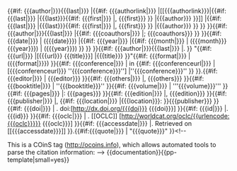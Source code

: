 <includeonly><cite style="font-style:normal">{{#if: {{{author|}}}{{{last|}}}
  |{{#if: {{{authorlink|}}}
    |[[{{{authorlink}}}|{{#if: {{{last|}}}
      |{{{last}}}{{#if: {{{first|}}}
        |, {{{first}}}
      }}
      |{{{author}}}
    }}]]
    |{{#if: {{{last|}}}
      |{{{last}}}{{#if: {{{first|}}}
        |, {{{first}}}
      }}
      |{{{author}}}
    }}
  }}
}}{{#if: {{{author|}}}{{{last|}}}
  |{{#if: {{{coauthors|}}}
    |<nowiki>;</nowiki>&#32;{{{coauthors}}}
  }}
}}{{#if: {{{date|}}}
  |&#32;({{{date}}})
  |{{#if: {{{year|}}}
    |{{#if: {{{month|}}}
      |&#32;({{{month}}} {{{year}}})
      |&#32;({{{year}}})
    }}
  }}
}}{{#if: {{{author|}}}{{{last|}}}
  |.
}} "{{#if: {{{url|}}}
  |[{{{url}}} {{{title}}}]
  |{{{title}}}
}}"{{#if: {{{format|}}}
  | &#32;({{{format|}}})
}}{{#if: {{{conference|}}}
  | &#32;in {{#if: {{{conferenceurl|}}}
  |[{{{conferenceurl}}} ''{{{conference}}}'']
  |''{{{conference}}}''
}}
}}.{{#if: {{{editor|}}}
  |&#32;{{{editor}}}
}}{{#if: {{{others|}}}
  |, {{{others}}}
}}{{#if: {{{booktitle|}}}
  |&#32;''{{{booktitle}}}''
}}{{#if: {{{volume|}}}
  | &#32;'''{{{volume}}}'''
}}{{#if: {{{pages|}}}
  |<nowiki>:</nowiki> {{{pages}}}
}}{{#if: {{{edition|}}}
  |, {{{edition}}}
}}{{#if: {{{publisher|}}}
  |, {{#if: {{{location|}}}
    |{{{location}}}:&#32;
  }}{{{publisher}}}
}}{{#if: {{{doi|}}} | . doi:[http://dx.doi.org/{{{doi}}} {{{doi}}}]
}}{{#if: {{{id|}}}
  |. {{{id}}}
}}{{#if: {{{oclc|}}} | . [[OCLC]] [http://worldcat.org/oclc/{{urlencode:{{{oclc}}}}} {{{oclc}}}]
}}{{#if: {{{accessdate|}}}
  |.<span class="reference-accessdate"> Retrieved on [[{{{accessdate}}}]]</span>
}}.{{#if:{{{quote|}}}
  | &#32;"{{{quote}}}"
}}</cite><!--

This is a COinS tag (http://ocoins.info), which allows automated tools to parse the citation information:
  --><span class="Z3988" title="ctx_ver=Z39.88-2004<!--
  -->&rft_val_fmt=info%3Aofi%2Ffmt%3Akev%3Amtx%3Abook<!-- Field descriptions: http://www.openurl.info/registry/docs/mtx/info:ofi/fmt:kev:mtx:book
  -->&rft.genre=proceeding<!--
  -->&rft.btitle={{urlencode:{{{booktitle|}}}}}<!--
  -->&rft.atitle={{urlencode:{{{title|}}}}}<!--
  -->{{#if: {{{last|}}}      | &rft.aulast={{urlencode:{{{last}}}}}      }}<!--
  -->{{#if: {{{first|}}}     | &rft.aufirst={{urlencode:{{{first}}}}}    }}<!--
  -->{{#if: {{{author|}}}    | &rft.au={{urlencode:{{{author}}}}}        }}<!--
  -->{{#if: {{{date|}}} 
       | &rft.date={{urlencode:{{{date}}}}}
       | {{#if: {{{year|}}}  | &rft.date={{urlencode:{{{year}}}}} }}     }}<!--
  -->{{#if: {{{edition|}}}   | &rft.edition={{urlencode:{{{edition}}}}}  }}<!--
  -->{{#if: {{{publisher|}}} | &rft.pub={{urlencode:{{{publisher}}}}}    }}<!--
  -->{{#if: {{{location|}}}  | &rft.place={{urlencode:{{{location}}}}}   }}<!--
  -->{{#if: {{{pages|}}}     | &rft.pages={{urlencode:{{{pages}}}}}      }}<!--
  -->{{#if: {{{volume|}}}    | &rft.series={{urlencode:{{{volume}}}}}    }}<!--
  -->{{#if: {{{doi|}}}       | &rft_id=info:doi/{{urlencode:{{{doi}}}}}  }}<!--
  -->{{#if: {{{url|}}}       | &rft_id={{urlencode:{{{url}}}}}           }}<!--
  -->"><span style="display: none;">&nbsp;</span></span></includeonly><noinclude>
{{documentation}}{{pp-template|small=yes}}
</noinclude>
